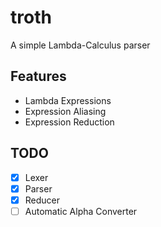 # troth

A simple Lambda-Calculus parser

## Features

- Lambda Expressions
- Expression Aliasing
- Expression Reduction

## TODO

- [x] Lexer
- [x] Parser
- [x] Reducer
- [ ] Automatic Alpha Converter
